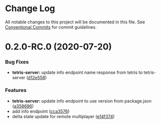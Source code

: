 # Change Log

All notable changes to this project will be documented in this file.
See [Conventional Commits](https://conventionalcommits.org) for commit guidelines.

# 0.2.0-RC.0 (2020-07-20)


### Bug Fixes

* **tetris-server:** update info endpoint name response from tetris to tetris-server ([d12e558](http://bitbucket.org/davidtamsoftware/tetris-monorepo/commits/d12e558f5fa40bb318f2f8decf62f92f4fcbc15f))


### Features

* **tetris-server:** update info endpoint to use version from package.json ([a358696](http://bitbucket.org/davidtamsoftware/tetris-monorepo/commits/a35869694976e28df438bc9384713c98ae849031))
* add info endpoint ([cca3576](http://bitbucket.org/davidtamsoftware/tetris-monorepo/commits/cca35767315ee7c6f037f6ffd3e31c499a1f6548))
* delta state update for remote multiplayer ([e14f374](http://bitbucket.org/davidtamsoftware/tetris-monorepo/commits/e14f374fc285457d35e648bc720ac8e92d80d086))
